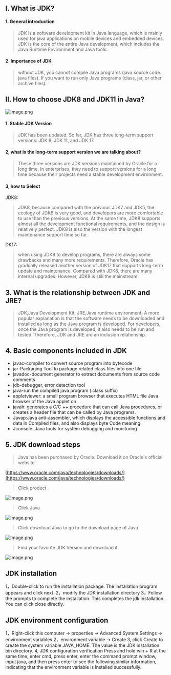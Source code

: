 ## I. What is JDK?
#### 1. General introduction 
> JDK is a software development kit in Java language, which is mainly used for java applications on mobile devices and embedded devices. JDK is the core of the entire Java development, which includes the Java Runtime Environment and Java tools.

#### 2. Importance of JDK 
> without JDK, you cannot compile Java programs (java source code. java files). If you want to run only Java programs (class, jar, or other archive files).

## II. How to choose JDK8 and JDK11 in Java?
![image.png](https://cdn.nlark.com/yuque/0/2023/png/33625181/1676983051679-4582e9b1-353c-42e5-aa54-6909fd3c10c6.png#averageHue=%23868d93&clientId=ua800d6e7-b375-4&from=paste&height=398&id=ue2515d1d&name=image.png&originHeight=597&originWidth=1079&originalType=binary&ratio=1.5&rotation=0&showTitle=false&size=701946&status=done&style=none&taskId=u3d09d143-de4e-4ec4-8a84-9ee8e1dfe3a&title=&width=719.3333333333334)
#### 1. Stable JDK Version 
> JDK has been updated. So far, JDK has three long-term support versions: JDK 8, JDK 11, and JDK 17.

#### 2, what is the long-term support version we are talking about? 
> These three versions are JDK versions maintained by Oracle for a long time. In enterprises, they need to support versions for a long time because their projects need a stable development environment.

#### 3, how to Select
JDK8: 
> JDK8, because compared with the previous JDK7 and JDK5, the ecology of JDK8 is very good, and developers are more comfortable to use than the previous versions. At the same time, JDK8 supports almost all the development functional requirements, and the design is relatively perfect. JDK8 is also the version with the longest maintenance support time so far.

DK17: 
> when using JDK8 to develop programs, there are always some drawbacks and many more requirements. Therefore, Oracle has gradually released another version of JDK17 that supports long-term update and maintenance. Compared with JDK8, there are many internal upgrades. However, JDK8 is still the mainstream.

## 3. What is the relationship between JDK and JRE?
> JDK,Java Development Kit; JRE,Java runtime environment; A more popular explanation is that the software needs to be downloaded and installed as long as the Java program is developed. For developers, once the Java program is developed, it also needs to be run and tested. Therefore, JDK and JRE are an inclusion relationship.

## 4. Basic components included in JDK

- javac-compiler to convert source program into bytecode 
- jar-Packaging Tool to package related class files into one file 
- javadoc-document generator to extract documents from source code comments 
- jdb-debugger, error detection tool 
- java-run the compiled java program (.class suffix) 
- appletviewer: a small program browser that executes HTML file Java browser of the Java applet on 
- javah: generates a C/C ++ procedure that can call Java procedures, or creates a header file that can be called by Java programs. 
- Javap:Java anti-assembler, which displays the accessible functions and data in Compiled files, and also displays byte Code meaning 
- Jconsole: Java tools for system debugging and monitoring
## 5. JDK download steps
> Java has been purchased by Oracle. Download it on Oracle's official website

[https://www.oracle.com/java/technologies/downloads/](https://www.oracle.com/java/technologies/downloads/)
> Click product

![image.png](https://cdn.nlark.com/yuque/0/2023/png/33625181/1676223386471-d4d6f677-b281-4b1a-94ec-319e6b78f4a4.png#averageHue=%2347423d&clientId=u825363cc-fc37-4&from=paste&height=630&id=ua3da2444&name=image.png&originHeight=945&originWidth=1722&originalType=binary&ratio=1.5&rotation=0&showTitle=false&size=560668&status=done&style=none&taskId=u920b2fab-64c6-4b11-b4b1-59a9188dd46&title=&width=1148)
> Click Java

![image.png](https://cdn.nlark.com/yuque/0/2023/png/33625181/1676223446765-5dc23be2-eed5-4320-aa01-39fa18db2004.png#averageHue=%233b3733&clientId=u825363cc-fc37-4&from=paste&height=594&id=u73a005ec&name=image.png&originHeight=891&originWidth=1722&originalType=binary&ratio=1.5&rotation=0&showTitle=false&size=301408&status=done&style=none&taskId=ub8275962-19c0-4137-b650-01a50294907&title=&width=1148)
> Click download Java to go to the download page of Java.

![image.png](https://cdn.nlark.com/yuque/0/2023/png/33625181/1676223522875-e35aa84f-f023-4aad-a948-dcf1df014dfa.png#averageHue=%2347816b&clientId=u825363cc-fc37-4&from=paste&height=625&id=ued42f922&name=image.png&originHeight=937&originWidth=1722&originalType=binary&ratio=1.5&rotation=0&showTitle=false&size=442091&status=done&style=none&taskId=ube637012-0084-4d81-aba0-9529865c432&title=&width=1148)
> Find your favorite JDK Version and download it

![image.png](https://cdn.nlark.com/yuque/0/2023/png/33625181/1676223622409-bb7053d3-826e-4fb9-b89d-7fa069ed3b00.png#averageHue=%23fcfbfa&clientId=u825363cc-fc37-4&from=paste&height=541&id=u213d1e1e&name=image.png&originHeight=811&originWidth=1722&originalType=binary&ratio=1.5&rotation=0&showTitle=false&size=285834&status=done&style=none&taskId=u3e98d47d-e68a-47a0-ac6b-4b80ffff022&title=&width=1148)
## JDK installation
1，Double-click to run the installation package. The installation program appears and click next.
2，modify the JDK installation directory
3，Follow the prompts to complete the installation. This completes the jdk installation. You can click close directly.
## JDK environment configuration
1，Right-click this computer → properties → Advanced System Settings → environment variables 
2，environment variable → Create 
3, click Create to create the system variable JAVA_HOME. The value is the JDK installation bin directory. 
4, JDK configuration verification Press and hold win + R at the same time, enter cmd, press enter, enter the command prompt window, input java, and then press enter to see the following similar information, indicating that the environment variable is installed successfully.


